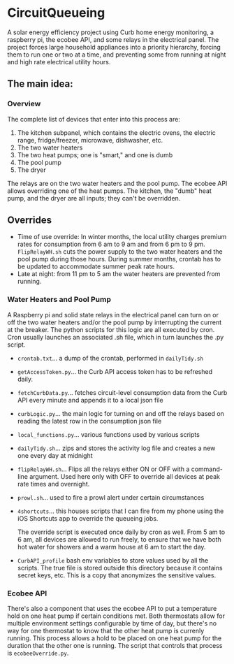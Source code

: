 # CircuitQueueing

A solar energy efficiency project using Curb home energy monitoring, a raspberry pi, the ecobee API, and some relays in the electrical panel. The project forces large household appliances into a priority hierarchy, forcing them to run one or two at a time, and preventing some from running at night and high rate electrical utility hours.

## The main idea:

### Overview

The complete list of devices that enter into this process are:

1. The kitchen subpanel, which contains the electric ovens, the electric range, fridge/freezer, microwave, dishwasher, etc.
2. The two water heaters
3. The two heat pumps; one is "smart," and one is dumb
4. The pool pump
5. The dryer

The relays are on the two water heaters and the pool pump. The ecobee API allows overriding one of the heat pumps. The kitchen, the "dumb" heat pump, and the dryer are all inputs; they can't be overridden.

## Overrides
+ Time of use override: In winter months, the local utility charges premium rates for consumption from 6 am to 9 am and from 6 pm to 9 pm. `FlipRelayWH.sh` cuts the power supply to the two water heaters and the pool pump during those hours. During summer months, crontab has to be updated to accommodate summer peak rate hours.
+ Late at night: from 11 pm to 5 am the water heaters are prevented from running.

### Water Heaters and Pool Pump

A Raspberry pi and solid state relays in the electrical panel can turn on or off the two water heaters and/or the pool pump by interrupting the current at the breaker. The python scripts for this logic are all executed by cron. Cron usually launches an associated .sh file, which in turn launches the .py script.

+ `crontab.txt`... a dump of the crontab, performed in `dailyTidy.sh`
+ `getAccessToken.py`... the Curb API access token has to be refreshed daily.
+ `fetchCurbData.py`... fetches circuit-level consumption data from the Curb API every minute and appends it to a local json file
+ `curbLogic.py`... the main logic for turning on and off the relays based on reading the latest row in the consumption json file
+ `local_functions.py`... various functions used by various scripts
+ `dailyTidy.sh`... zips and stores the activity log file and creates a new one every day at midnight
+ `flipRelayWH.sh`... Flips all the relays either ON or OFF with a command-line argument. Used here only with OFF to override all devices at peak rate times and overnight.
+ `prowl.sh`... used to fire a prowl alert under certain circumstances
+ `4shortcuts`... this houses scripts that I can fire from my phone using the iOS Shortcuts app to override the queueing jobs.

    The override script is executed once daily by cron as well. From 5 am to 6 am, all devices are allowed to run freely, to ensure that we have both hot water for showers and a warm house at 6 am to start the day.
    
+ `CurbAPI_profile` bash env variables to store values used by all the scripts. The true file is stored outside this directory because it contains secret keys, etc. This is a copy that anonymizes the sensitive values.

### Ecobee API

There's also a component that uses the ecobee API to put a temperature hold on one heat pump if certain conditions met. Both thermostats allow for multiple environment settings configurable by time of day, but there's no way for one thermostat to know that the other heat pump is currenly running. This process allows a hold to be placed on one heat pump for the duration that the other one is running. The script that controls that process is `ecobeeOverride.py`. 
